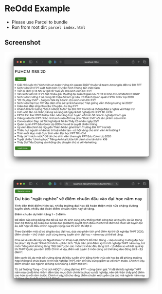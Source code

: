 # ReOdd Example

- Please use Parcel to bundle
- Run from root dir: `parcel index.html`

## Screenshot

![](./screenshot/screenshot1.png)

![](./screenshot/screenshot2.png)